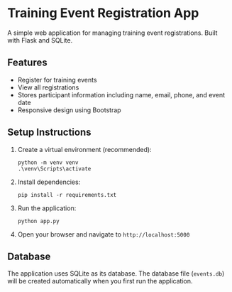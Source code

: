 # Training Event Registration App

A simple web application for managing training event registrations. Built with Flask and SQLite.

## Features

- Register for training events
- View all registrations
- Stores participant information including name, email, phone, and event date
- Responsive design using Bootstrap

## Setup Instructions

1. Create a virtual environment (recommended):
   ```
   python -m venv venv
   .\venv\Scripts\activate
   ```

2. Install dependencies:
   ```
   pip install -r requirements.txt
   ```

3. Run the application:
   ```
   python app.py
   ```

4. Open your browser and navigate to `http://localhost:5000`

## Database

The application uses SQLite as its database. The database file (`events.db`) will be created automatically when you first run the application.

